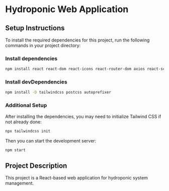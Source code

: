 # Hydroponic Web Application

## Setup Instructions

To install the required dependencies for this project, run the following commands in your project directory:

### Install dependencies
```bash
npm install react react-dom react-icons react-router-dom axios react-scripts web-vitals @testing-library/dom @testing-library/jest-dom @testing-library/react @testing-library/user-event
```

### Install devDependencies
```bash
npm install -D tailwindcss postcss autoprefixer
```

### Additional Setup

After installing the dependencies, you may need to initialize Tailwind CSS if not already done:

```bash
npx tailwindcss init
```

Then you can start the development server:

```bash
npm start
```

## Project Description

This project is a React-based web application for hydroponic system management.
